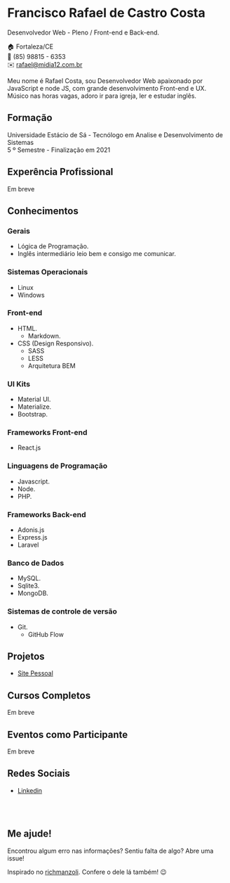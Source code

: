 # Francisco Rafael de Castro Costa
Desenvolvedor Web - Pleno / Front-end e Back-end.

:house:    Fortaleza/CE <br>
:iphone:   (85) 98815 - 6353 <br>
:envelope:  rafael@midia12.com.br

Meu nome é Rafael Costa, sou Desenvolvedor Web apaixonado por JavaScript e node JS, com grande desenvolvimento Front-end e UX. Músico nas horas vagas, adoro ir para igreja, ler e estudar inglês.

## Formação

Universidade Estácio de Sá - Tecnólogo em Analise e Desenvolvimento de Sistemas <br>
5 º Semestre - Finalização em 2021

<!-- [_Clique aqui para ver as disciplinas do curso._](DISCIPLINAS.md#tecnólogo-em-análise-e-desenvolvimento-de-sistemas) -->

## Experência Profissional

Em breve
<!-- * (2017 -  Atual) <br>
**IFRN - Campus Natal Central** -
Estagiário na Diretoria de Pesquisa e Extensão do Campus (DIPEQ).
  * Colaborar no desenvolvimento do projeto que monitora a evasão escolar do Campus.
  * Corrigir bugs no projeto e desenvolver novas funcionalidades.


* (2015 -  2016) <br>
**Prefeitura de São Gonçalo do Amarante** -
Estagiário na Subsecretaria de Tecnologia da Informação e Ciência (SETIC).
  * Colaborar no desenvolvimento dos projetos da Prefeitura.
  * Corrigir pequenos bugs no Front-end e no Back-end.


* (2013 -  2015) <br>
**IFRN - Campus São Gonçalo do Amarante** -
Monitor na disciplina de Algoritmo e Programação de Computadores (Estruturada e Orientada a Objetos).
  * Ser responsável pelo laboratório utilizado pelos alunos.
  * Solucionar dúvidas referentes as disciplinas. -->

## Conhecimentos

### Gerais
* Lógica de Programação.
* Inglês intermediário leio bem e consigo me comunicar.

### Sistemas Operacionais
* Linux
* Windows

### Front-end
* HTML.
  * Markdown.
* CSS (Design Responsivo).
  * SASS
  * LESS
  * Arquitetura BEM

### UI Kits
* Material UI.
* Materialize.
* Bootstrap.

### Frameworks Front-end
* React.js

### Linguagens de Programação
* Javascript.
* Node.
* PHP.

### Frameworks Back-end
* Adonis.js
* Express.js
* Laravel

### Banco de Dados
* MySQL.
* Sqlite3.
* MongoDB.

### Sistemas de controle de versão
* Git.
  * GitHub Flow

## Projetos
* [Site Pessoal](https://www.midia12.com.br/)

## Cursos Completos

Em breve
<!-- * Curso Git e Github para iniciantes (Udemy / [Certificado](#))
* Curso Desenvolviento de Sistemas - Students To Business (S2B) (Microsoft / [Certificado](#)) -->

## Eventos como Participante

Em breve
<!-- * Campus Party Natal ( [Certificado](certificados/cpnatal.pdf) )
* Code Girl - 5ª Edição ( [Certificado](certificados/code-girl-5.pdf) )
* VII WTADS ( [Certificado](certificados/vii-workshop-tads.pdf) )
* I EXPOTEC - IFRN/CM ( [Certificado](certificados/expotecifrncm-2017.pdf) )
* 2nd French-Brazilian School on Big Data and Smart Cities ( [Certificado](certificados/smart-cities.pdf) )
* I Workshop do Nucleo Avançado de Inovação Tecnológica (NAVI) ( [Certificado](certificados/workshop-navi.pdf) )
* Code Girl - 2ª Edição ( [Certificado](certificados/code-girl-2.pdf) )
* IX CONNEPI - Congresso Norte Nordeste de Pesquisa e Inovação (2014) ( [Certificado](certificados/connepi-2014.pdf) / [Mostra Tecnológica](certificados/mostra-tecnologica.pdf) )
* OBR - Olimpíada Brasileira de Robótica (2014) ( [Certificado](certificados/obr-2014.pdf) / [Honra Ao Mérito](certificados/obr-honra-ao-merito.pdf) ) -->

<!-- ## Eventos como Organizador
* 2nd French-Brazilian School on Big Data and Smart Cities ( [Certificado](certificados/smart-cities-organization.pdf) ) -->

## Redes Sociais
*  [Linkedin](https://www.linkedin.com/in/rcostaweb/)
<!-- *  [Facebook](https://www.facebook.com/david.allysson.9)
*  [Twitter](https://twitter.com/DaviDAllysson) -->

<!-- ## Informações Adicionais
* Premiado com a medalha de mérito da Olimpíada Brasileira de Robótica (OBR) – Modalidade Teórica (2014). -->

<br><br>

## Me ajude!
Encontrou algum erro nas informações? Sentiu falta de algo? Abre uma issue! <br>

Inspirado no [richmanzoli](https://github.com/costaceta/curriculum/issues). Confere o dele lá também! :wink:
